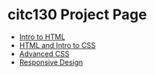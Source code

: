 # citc130 Project Page 

<ul>
<li><a href="intro_to_html/index.html" target = "_blank" >Intro to HTML</a> </li>
<li><a href="html5_intro_to_css/index.html" target = "_blank" >HTML and Intro to CSS</a> </li>
<li><a href="advanced_css/index.html" target = "_blank" >Advanced CSS</a></li>
<li><a href="responsive_design/index.html" target = "_blank" >Responsive Design</a></li>
</ul>